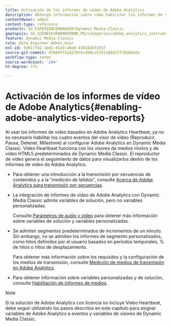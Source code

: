 ```yaml
---
title: Activación de los informes de vídeo de Adobe Analytics
description: Obtenga información sobre cómo habilitar los informes de vídeo de Adobe Analytics.
contentOwner: admin
content-type: reference
products: SG_EXPERIENCEMANAGER/Dynamic-Media-Classic
geptopics: SG_SCENESEVENONDEMAND_PK/categories/adobe_analytics_instrumentation_kit
feature: Dynamic Media Classic
role: Data Engineer,Admin,User
exl-id: 9d017742-1ed2-411d-a8a6-438102bf1557
source-git-commit: df689ff5a127bfbc400ca5331168d1ff7bb0b42e
workflow-type: tm+mt
source-wordcount: '244'
ht-degree: 17%

---
```


# Activación de los informes de vídeo de Adobe Analytics{#enabling-adobe-analytics-video-reports}

Al usar los informes de vídeo basados en Adobe Analytics Heartbeat, ya no es necesario habilitar los cuatro eventos del visor de vídeo (Reproducir, Pausa, Detener, Milestone) al configurar Adobe Analytics en Dynamic Media Classic. Video Heartbeat funciona con los visores de medios mixtos y de vídeo HTML5 predeterminados de Dynamic Media Classic. El reproductor de vídeo genera el seguimiento de datos para visualizarlos dentro de los informes de vídeo de Adobe Analytics.

* Para obtener una introducción a la transmisión por secuencias de contenidos y a la &quot;medición de latidos&quot;, consulte [Acerca de Adobe Analytics para transmisión por secuencias](https://experienceleague.adobe.com/docs/media-analytics/using/media-overview.html#about-adobe-analytics-for-streaming-media).

* La integración de informes de vídeo de Adobe Analytics con Dynamic Media Classic admite variables de solución, pero no variables personalizadas.

   Consulte [Parámetros de audio y vídeo](https://experienceleague.adobe.com/docs/media-analytics/using/metrics-and-metadata/audio-video-parameters.html#metrics-and-metadata) para obtener más información sobre variables de solución y variables personalizadas.

* Se admiten segmentos predeterminados de incrementos de un minuto. Sin embargo, no se admiten los informes de segmento personalizados, como hitos definidos por el usuario basados en períodos temporales, % de hitos o hitos de desplazamiento.

   Para obtener más información sobre los requisitos y la configuración de los medios de transmisión, consulte [Medición de medios de transmisión en Adobe Analytics](https://experienceleague.adobe.com/docs/media-analytics/using/media-overview.html).

* Para obtener información sobre variables personalizadas y de solución, consulte [Habilitación de informes de medios](https://experienceleague.adobe.com/docs/media-analytics/using/media-reports/media-reports-enable.html?lang=en#media-reports).

>[!NOTE]
>
>Si la solución de Adobe Analytics con licencia no incluye Video Heartbeat, debe seguir utilizando los pasos descritos en este capítulo para asignar variables de Adobe Analytics a eventos y variables de visores de Dynamic Media Classic.
